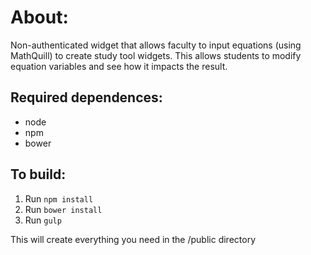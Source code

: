 About:
======

Non-authenticated widget that allows faculty to input equations (using MathQuill) to create study tool widgets. This allows students to modify equation variables and see how it impacts the result.

Required dependences:
---------------------

* node
* npm
* bower

To build:
---------

1. Run `npm install`
2. Run `bower install`
3. Run `gulp`

This will create everything you need in the /public directory
